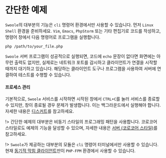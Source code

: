 # 간단한 예제

`Swoole`의 대부분의 기능은 `cli` 명령어 환경에서만 사용할 수 있습니다. 먼저 `Linux Shell` 환경을 준비하세요. `Vim`, `Emacs`, `PhpStorm` 또는 기타 편집기로 코드를 작성하고, 명령어 창에서 다음 명령어로 프로그램을 실행합니다.

```shell
php /path/to/your_file.php
```

`Swoole` 서버 프로그램이 성공적으로 실행되면, 코드에 `echo` 문장이 없다면 화면에는 아무런 출력도 없지만, 실제로는 네트워크 포트를 감시하고 클라이언트가 연결을 시작할 때까지 대기하고 있습니다. 해당하는 클라이언트 도구나 프로그램을 사용하여 서버에 연결하여 테스트를 수행할 수 있습니다.

#### 프로세스 관리

기본적으로, `Swoole` 서비스를 시작하면 시작된 창에서 `CTRL+C`를 눌러 서비스를 종료할 수 있지만, 창이 종료될 경우 문제가 발생합니다. 이는 백그라운드에서 실행해야 합니다. 자세한 내용은 [디스커트](server/setting?id=daemonize)를 참고하세요.

!> 간단한 예제의 대부분은 비동기 스타일의 프로그래밍 패턴을 사용합니다. 코로코어 스타일로도 예제의 기능을 달성할 수 있으며, 자세한 내용은 [서버 (코로코어 스타일)](coroutine/server.md)를 참고하세요.

!> `Swoole`가 제공하는 대부분의 모듈은 `cli` 명령어 터미널에서만 사용할 수 있습니다. 현재 [동기적 막힘 클라이언트](/client)만이 `PHP-FPM` 환경에서 사용할 수 있습니다.
